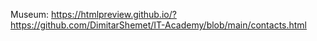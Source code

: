  Museum: https://htmlpreview.github.io/?https://github.com/DimitarShemet/IT-Academy/blob/main/contacts.html

